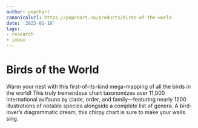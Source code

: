 ```yaml
---
author: popchart
canonicalUrl: https://popchart.co/products/birds-of-the-world
date: '2023-01-10'
tags:
- research
- inbox
---
```


# Birds of the World

Warm your nest with this first-of-its-kind mega-mapping of all the birds in the world! This truly tremendous chart taxonomizes over 11,000 international avifauna by clade, order, and family—featuring nearly 1200 illustrations of notable species alongside a complete list of genera. A bird-lover’s diagrammatic dream, this chirpy chart is sure to make your walls sing.